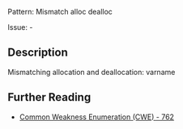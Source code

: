 Pattern: Mismatch alloc dealloc

Issue: -

## Description

Mismatching allocation and deallocation: varname

## Further Reading

* [Common Weakness Enumeration (CWE) - 762](https://cwe.mitre.org/data/definitions/762.html)